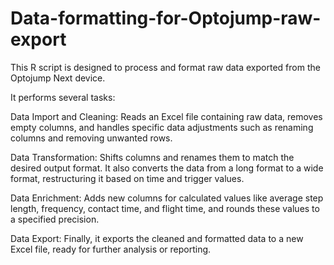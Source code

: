 # Data-formatting-for-Optojump-raw-export
This R script is designed to process and format raw data exported from the Optojump Next device.

It performs several tasks:

Data Import and Cleaning: Reads an Excel file containing raw data, removes empty columns, and handles specific data adjustments such as renaming columns and removing unwanted rows.

Data Transformation: Shifts columns and renames them to match the desired output format. It also converts the data from a long format to a wide format, restructuring it based on time and trigger values.

Data Enrichment: Adds new columns for calculated values like average step length, frequency, contact time, and flight time, and rounds these values to a specified precision.

Data Export: Finally, it exports the cleaned and formatted data to a new Excel file, ready for further analysis or reporting.
